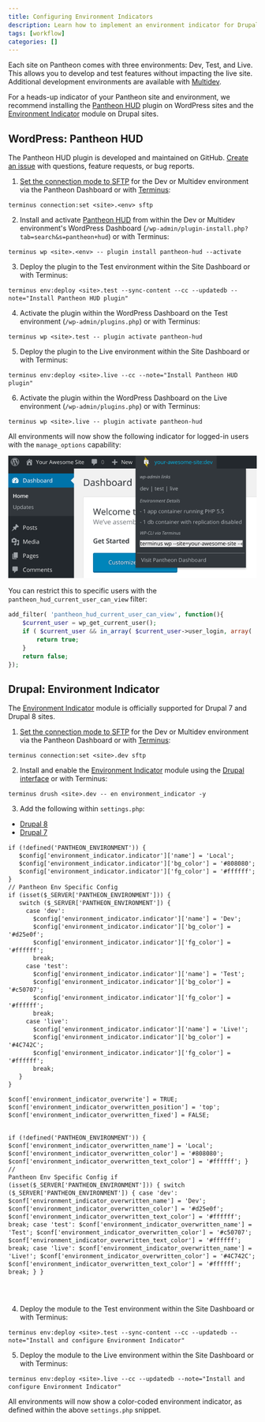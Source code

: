```yaml
---
title: Configuring Environment Indicators
description: Learn how to implement an environment indicator for Drupal and WordPress sites running on Pantheon.
tags: [workflow]
categories: []
---
```

Each site on Pantheon comes with three environments: Dev, Test, and Live. This allows you to develop and test features without impacting the live site. Additional development environments are available with [Multidev](/docs/multidev/).

For a heads-up indicator of your Pantheon site and environment, we recommend installing the [Pantheon HUD](https://wordpress.org/plugins/pantheon-hud) plugin on WordPress sites and the [Environment Indicator](https://www.drupal.org/project/environment_indicator) module on Drupal sites.

## WordPress: Pantheon HUD
The Pantheon HUD plugin is developed and maintained on GitHub. [Create an issue](https://github.com/pantheon-systems/pantheon-hud/issues) with questions, feature requests, or bug reports.

1. [Set the connection mode to SFTP](/docs/sftp) for the Dev or Multidev environment via the Pantheon Dashboard or with [Terminus](/docs/terminus):

 ```nohighlight
 terminus connection:set <site>.<env> sftp
 ```

2. Install and activate [Pantheon HUD](https://wordpress.org/plugins/pantheon-hud/) from within the Dev or Multidev environment's WordPress Dashboard (`/wp-admin/plugin-install.php?tab=search&s=pantheon+hud`) or with Terminus:

 ```nohighlight
 terminus wp <site>.<env> -- plugin install pantheon-hud --activate
 ```

3. Deploy the plugin to the Test environment within the Site Dashboard or with Terminus:

 ```nohighlight
 terminus env:deploy <site>.test --sync-content --cc --updatedb --note="Install Pantheon HUD plugin"
 ```

4. Activate the plugin within the WordPress Dashboard on the Test environment (`/wp-admin/plugins.php`) or with Terminus:

 ```nohighlight
 terminus wp <site>.test -- plugin activate pantheon-hud
 ```

5. Deploy the plugin to the Live environment within the Site Dashboard or with Terminus:

 ```nohighlight
 terminus env:deploy <site>.live --cc --note="Install Pantheon HUD plugin"
 ```

6. Activate the plugin within the WordPress Dashboard on the Live environment (`/wp-admin/plugins.php`) or with Terminus:

 ```nohighlight
 terminus wp <site>.live -- plugin activate pantheon-hud
 ```

All environments will now show the following indicator for logged-in users with the `manage_options` capability:

![Pantheon HUD](/source/docs/assets/images/pantheon-hud.png)

You can restrict this to specific users with the `pantheon_hud_current_user_can_view` filter:

```php
add_filter( 'pantheon_hud_current_user_can_view', function(){
    $current_user = wp_get_current_user();
    if ( $current_user && in_array( $current_user->user_login, array( 'myuserlogin' ) ) ) {
        return true;
    }
    return false;
});
```

## Drupal: Environment Indicator
The [Environment Indicator](https://www.drupal.org/project/environment_indicator) module is officially supported for Drupal 7 and Drupal 8 sites.


1. [Set the connection mode to SFTP](/docs/sftp) for the Dev or Multidev environment via the Pantheon Dashboard or with [Terminus](/docs/terminus):

 ```nohighlight
 terminus connection:set <site>.dev sftp
 ```

2. Install and enable the [Environment Indicator](https://www.drupal.org/project/environment_indicator) module using the [Drupal interface](https://drupal.org/documentation/install/modules-themes) or with Terminus:

 ```nohighlight
 terminus drush <site>.dev -- en environment_indicator -y
 ```

3. Add the following within `settings.php`:

  <!-- Nav tabs -->
  <ul class="nav nav-tabs" role="tablist">
    <li id="d8tab" role="presentation" class="active"><a href="#d8" aria-controls="d8" role="tab" data-toggle="tab">Drupal 8</a></li>
    <li id="d7tab" role="presentation"><a href="#d7" aria-controls="d7" role="tab" data-toggle="tab">Drupal 7</a></li>
  </ul>

  <!-- Tab panes -->
  <div class="tab-content">
  <div role="tabpanel" class="tab-pane active" id="d8">
  <pre id="d8-env-config"><code class="php hljs" data-lang="hljs">if (!defined('PANTHEON_ENVIRONMENT')) {
   $config['environment_indicator.indicator']['name'] = 'Local';
   $config['environment_indicator.indicator']['bg_color'] = '#808080';
   $config['environment_indicator.indicator']['fg_color'] = '#ffffff';
}
// Pantheon Env Specific Config
if (isset($_SERVER['PANTHEON_ENVIRONMENT'])) {
   switch ($_SERVER['PANTHEON_ENVIRONMENT']) {
     case 'dev':
       $config['environment_indicator.indicator']['name'] = 'Dev';
       $config['environment_indicator.indicator']['bg_color'] = '#d25e0f';
       $config['environment_indicator.indicator']['fg_color'] = '#ffffff';
       break;
     case 'test':
       $config['environment_indicator.indicator']['name'] = 'Test';
       $config['environment_indicator.indicator']['bg_color'] = '#c50707';
       $config['environment_indicator.indicator']['fg_color'] = '#ffffff';
       break;
     case 'live':
       $config['environment_indicator.indicator']['name'] = 'Live!';
       $config['environment_indicator.indicator']['bg_color'] = '#4C742C';
       $config['environment_indicator.indicator']['fg_color'] = '#ffffff';
       break;
   }
}</code></pre>
  </div>
  <div role="tabpanel" class="tab-pane" id="d7">
  <pre id="env-config-d7"><code class="php hljs" data-lang="hljs">$conf['environment_indicator_overwrite'] = TRUE;
$conf['environment_indicator_overwritten_position'] = 'top';
$conf['environment_indicator_overwritten_fixed'] = FALSE;

if (!defined('PANTHEON_ENVIRONMENT')) {
     $conf['environment_indicator_overwritten_name'] = 'Local';
     $conf['environment_indicator_overwritten_color'] = '#808080';
     $conf['environment_indicator_overwritten_text_color'] = '#ffffff';
}
// Pantheon Env Specific Config
if (isset($_SERVER['PANTHEON_ENVIRONMENT'])) {
     switch ($_SERVER['PANTHEON_ENVIRONMENT']) {
       case 'dev':
         $conf['environment_indicator_overwritten_name'] = 'Dev';
         $conf['environment_indicator_overwritten_color'] = '#d25e0f';
         $conf['environment_indicator_overwritten_text_color'] = '#ffffff';
         break;
       case 'test':
         $conf['environment_indicator_overwritten_name'] = 'Test';
         $conf['environment_indicator_overwritten_color'] = '#c50707';
         $conf['environment_indicator_overwritten_text_color'] = '#ffffff';
         break;
       case 'live':
         $conf['environment_indicator_overwritten_name'] = 'Live!';
         $conf['environment_indicator_overwritten_color'] = '#4C742C';
         $conf['environment_indicator_overwritten_text_color'] = '#ffffff';
         break;
     }
}</code></pre>
  </div>
  </div><br>

4. Deploy the module to the Test environment within the Site Dashboard or with Terminus:

 ```nohighlight
 terminus env:deploy <site>.test --sync-content --cc --updatedb --note="Install and configure Environment Indicator"
 ```

5. Deploy the module to the Live environment within the Site Dashboard or with Terminus:

 ```nohighlight
 terminus env:deploy <site>.live --cc --updatedb --note="Install and configure Environment Indicator"
 ```

All environments will now show a color-coded environment indicator, as defined within the above `settings.php` snippet.
